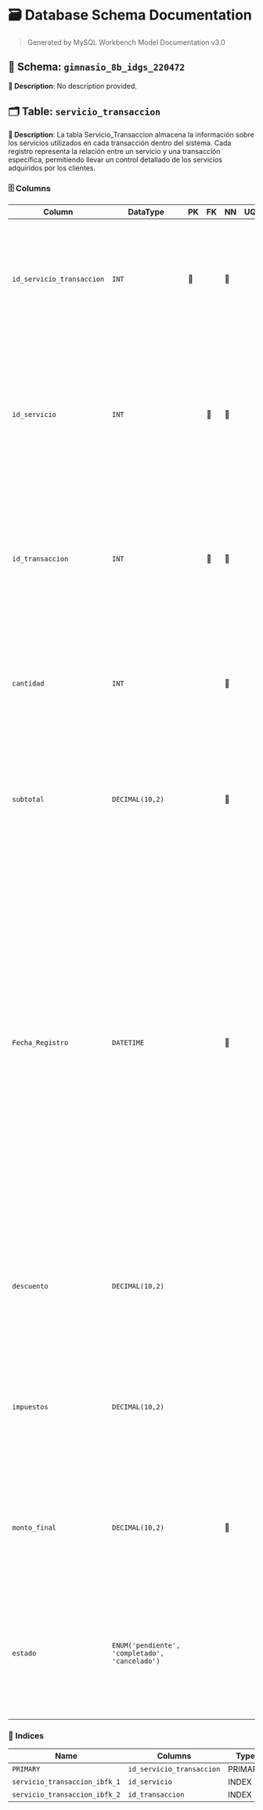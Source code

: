 # 🗃️ Database Schema Documentation

> Generated by MySQL Workbench Model Documentation v3.0

## 📂 Schema: `gimnasio_8b_idgs_220472`

**📝 Description**: No description provided.

## 🗂️ Table: `servicio_transaccion`

**📝 Description**: La tabla Servicio_Transaccion almacena la información sobre los servicios utilizados en cada transacción dentro del sistema. Cada registro representa la relación entre un servicio y una transacción específica, permitiendo llevar un control detallado de los servicios adquiridos por los clientes.

### 🗄️ Columns

| Column | DataType | PK | FK | NN | UQ | BIN | UN | ZF | AI | Default | Comment |
| --- | --- | --- | --- | --- | --- | --- | --- | --- | --- | --- | --- |
| `id_servicio_transaccion` | `INT` | 🔑 |  | 🚫 |  |  |  |  | ⚡ |  | Descripción: Identificador único de cada servicio asociado a una transacción.<br>Naturaleza: Identificador único.<br>Dominio: Entero positivo.<br>Composición: 1{0-1} |
| `id_servicio` | `INT` |  | 🔗 | 🚫 |  |  |  |  |  |  | Descripción: Identificador del servicio que se está proporcionando en la transacción.<br>Naturaleza: Identificador foráneo.<br>Dominio: Entero positivo.<br>Composición: 1{0-1}<br>🔗 **FK:** `id_servicio` en `tbb_servicios` |
| `id_transaccion` | `INT` |  | 🔗 | 🚫 |  |  |  |  |  |  | Descripción: Identificador de la transacción a la que pertenece el servicio.<br>Naturaleza: Identificador foráneo.<br>Dominio: Entero positivo.<br>Composición: 1{0-1}<br>🔗 **FK:** `ID` en `tbb_transacciones` |
| `cantidad` | `INT` |  |  | 🚫 |  |  |  |  |  |  | Descripción: Número de unidades del servicio adquirido en la transacción.<br>Naturaleza: Cuantitativo.<br>Dominio: Entero positivo<br>Composición: 1{0-1} |
| `subtotal` | `DECIMAL(10,2)` |  |  | 🚫 |  |  |  |  |  |  | Descripción: Importe total antes de aplicar impuestos y descuentos.<br>Naturaleza: Monto monetario.<br>Dominio: Decimal con dos decimales (10,2).<br>Composición: 0{0-1} |
| `Fecha_Registro` | `DATETIME` |  |  | 🚫 |  |  |  |  |  |  | Descripción: Atributo que almacena la fecha y hora en que se registró la transacción en el sistema. Este campo es crucial para llevar un control temporal de las transacciónes y permite saber cuándo fue ingresada.<br>Naturaleza: Cuantitativa<br>Dominio: Fecha y Hora (Formato DATETIME, en el cual se especifica el año, mes, día, hora, minuto y segundo).<br>Composición: Año = 4{0-9}4, Mes = \[01\|02\|...\|12\], Día = \[01\|02\|...\|31\], Hora = \[00\|01\|...\|23\], Minuto = \[00\|01\|...\|59\], Segundo = \[00\|01\|...\|59\].<br>Formato general: AAAA-MM-DD HH:MM:SS |
| `descuento` | `DECIMAL(10,2)` |  |  |  |  |  |  |  |  | `'0.00'` | Descripción: Monto del descuento aplicado a la transacción.<br>Naturaleza: Monto monetario.<br>Dominio: Decimal con dos decimales (10,2).<br>Composición: 0{0-1} |
| `impuestos` | `DECIMAL(10,2)` |  |  |  |  |  |  |  |  | `'0.00'` | Descripción: Monto de los impuestos aplicados sobre la transacción.<br>Naturaleza: Monto monetario.<br>Dominio: Decimal con dos decimales (10,2).<br>Composición: 0{0-1} |
| `monto_final` | `DECIMAL(10,2)` |  |  | 🚫 |  |  |  |  |  |  | Descripción: Monto total a pagar después de aplicar impuestos y descuentos.<br>Naturaleza: Monto monetario.<br>Dominio: Decimal con dos decimales (10,2).<br>Composición: 1{0-1} |
| `estado` | `ENUM('pendiente', 'completado', 'cancelado')` |  |  |  |  |  |  |  |  | `'pendiente'` | Descripción: Dato de auditoría que define el estatus de la transacción.<br>Naturaleza: Cualitativo.<br>Dominio: Valores predefinidos (pendiente, completado, cancelado).<br>Composición: 1{0-1} |


### 🔑 Indices

| Name | Columns | Type | Description |
| --- | --- | --- | --- |
| `PRIMARY` | `id_servicio_transaccion` | PRIMARY |  |
| `servicio_transaccion_ibfk_1` | `id_servicio` | INDEX |  |
| `servicio_transaccion_ibfk_2` | `id_transaccion` | INDEX |  |

